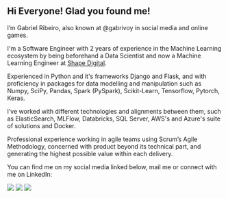 ## Hi Everyone! Glad you found me!

I’m Gabriel Ribeiro, also known at @gabrivoy in social media and online games.

I'm a Software Engineer with 2 years of experience in the Machine Learning ecosystem by being beforehand a Data Scientist and now a Machine Learning Engineer at [Shape Digital](https://shapedigital.com/).

Experienced in Python and it's frameworks Django and Flask, and with proficiency in packages for data modelling and manipulation such as Numpy, SciPy, Pandas, Spark (PySpark), Scikit-Learn, Tensorflow, Pytorch, Keras.

I’ve worked with different technologies and alignments between them, such as ElasticSearch, MLFlow, Databricks, SQL Server, AWS's and Azure's suite of solutions and Docker.

Professional experience working in agile teams using Scrum’s Agile Methodology, concerned with product beyond its technical part, and generating the highest possible value within each delivery.

You can find me on my social media linked below, mail me or connect with me on LinkedIn:

<div> 
  <a href="https://www.instagram.com/gabrivoy/" target="_blank"><img src="https://img.shields.io/badge/-Instagram-%23E4405F?style=for-the-badge&logo=instagram&logoColor=white" target="_blank"></a>
  <a href = "mailto:ribeiroggabriel@gmail.com"><img src="https://img.shields.io/badge/-Gmail-%23333?style=for-the-badge&logo=gmail&logoColor=white" target="_blank"></a>
  <a href="https://www.linkedin.com/in/ribeiroggabriel/" target="_blank"><img src="https://img.shields.io/badge/-LinkedIn-%230077B5?style=for-the-badge&logo=linkedin&logoColor=white" target="_blank"></a> 
</div>
